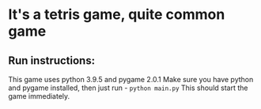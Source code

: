# It's a tetris game, quite common game

## Run instructions:
This game uses python 3.9.5 and pygame 2.0.1
Make sure you have python and pygame installed,
  then just run - `python main.py`
This should start the game immediately.
